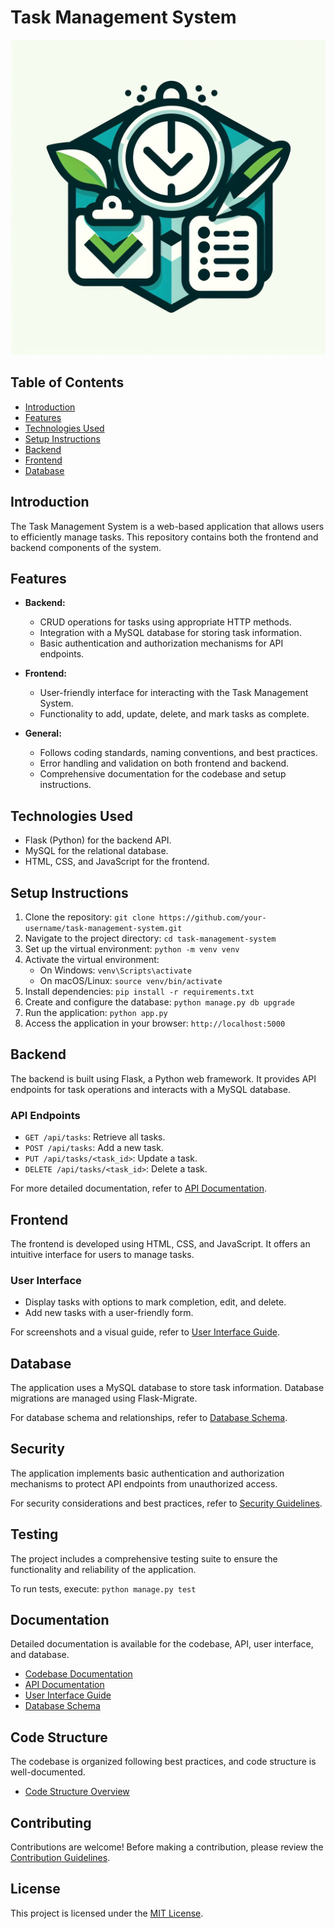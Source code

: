 # Task Management System

![Project Logo](reso/logo.jpeg) <!-- Add your project logo here -->

## Table of Contents

- [Introduction](#introduction)
- [Features](#features)
- [Technologies Used](#technologies-used)
- [Setup Instructions](#setup-instructions)
- [Backend](#backend)
- [Frontend](#frontend)
- [Database](#database)

## Introduction

The Task Management System is a web-based application that allows users to efficiently manage tasks. This repository contains both the frontend and backend components of the system.

## Features

- **Backend:**
  - CRUD operations for tasks using appropriate HTTP methods.
  - Integration with a MySQL database for storing task information.
  - Basic authentication and authorization mechanisms for API endpoints.

- **Frontend:**
  - User-friendly interface for interacting with the Task Management System.
  - Functionality to add, update, delete, and mark tasks as complete.

- **General:**
  - Follows coding standards, naming conventions, and best practices.
  - Error handling and validation on both frontend and backend.
  - Comprehensive documentation for the codebase and setup instructions.

## Technologies Used

- Flask (Python) for the backend API.
- MySQL for the relational database.
- HTML, CSS, and JavaScript for the frontend.

## Setup Instructions

1. Clone the repository: `git clone https://github.com/your-username/task-management-system.git`
2. Navigate to the project directory: `cd task-management-system`
3. Set up the virtual environment: `python -m venv venv`
4. Activate the virtual environment:
   - On Windows: `venv\Scripts\activate`
   - On macOS/Linux: `source venv/bin/activate`
5. Install dependencies: `pip install -r requirements.txt`
6. Create and configure the database: `python manage.py db upgrade`
7. Run the application: `python app.py`
8. Access the application in your browser: `http://localhost:5000`

## Backend

The backend is built using Flask, a Python web framework. It provides API endpoints for task operations and interacts with a MySQL database.

### API Endpoints

- `GET /api/tasks`: Retrieve all tasks.
- `POST /api/tasks`: Add a new task.
- `PUT /api/tasks/<task_id>`: Update a task.
- `DELETE /api/tasks/<task_id>`: Delete a task.

For more detailed documentation, refer to [API Documentation](/docs/API_DOCUMENTATION.md).

## Frontend

The frontend is developed using HTML, CSS, and JavaScript. It offers an intuitive interface for users to manage tasks.

### User Interface

- Display tasks with options to mark completion, edit, and delete.
- Add new tasks with a user-friendly form.

For screenshots and a visual guide, refer to [User Interface Guide](/docs/USER_INTERFACE_GUIDE.md).

## Database

The application uses a MySQL database to store task information. Database migrations are managed using Flask-Migrate.

For database schema and relationships, refer to [Database Schema](/docs/DATABASE_SCHEMA.md).

## Security

The application implements basic authentication and authorization mechanisms to protect API endpoints from unauthorized access.

For security considerations and best practices, refer to [Security Guidelines](/docs/SECURITY_GUIDELINES.md).

## Testing

The project includes a comprehensive testing suite to ensure the functionality and reliability of the application.

To run tests, execute: `python manage.py test`

## Documentation

Detailed documentation is available for the codebase, API, user interface, and database.

- [Codebase Documentation](/docs/CODEBASE_DOCUMENTATION.md)
- [API Documentation](/docs/API_DOCUMENTATION.md)
- [User Interface Guide](/docs/USER_INTERFACE_GUIDE.md)
- [Database Schema](/docs/DATABASE_SCHEMA.md)

## Code Structure

The codebase is organized following best practices, and code structure is well-documented.

- [Code Structure Overview](/docs/CODE_STRUCTURE.md)

## Contributing

Contributions are welcome! Before making a contribution, please review the [Contribution Guidelines](/CONTRIBUTING.md).

## License

This project is licensed under the [MIT License](/LICENSE).
